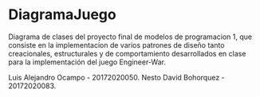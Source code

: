 # DiagramaJuego

Diagrama de clases del proyecto final de modelos de programacion 1, que consiste en la implementacion de varios patrones de diseño tanto creacionales, estructurales y de comportamiento desarrollados en clase para la implementación del juego Engineer-War.

Luis Alejandro Ocampo - 20172020050.
Nesto David Bohorquez - 20172020083.
